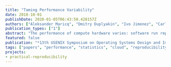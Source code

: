 ```yaml
---
title: "Taming Performance Variability"
date: 2018-10-01
publishDate: 2020-01-05T06:43:50.428157Z
authors: ["Aleksander Maricq", "Dmitry Duplyakin", "Ivo Jimenez", "Carlos Maltzahn", "Ryan Stutsman", "Robert Ricci"]
publication_types: ["1"]
abstract: "The performance of compute hardware varies: software run repeatedly on the same server (or a different server with supposedly identical parts) can produce performance results that differ with each execution. This variation has important effects on the reproducibility of systems research and ability to quantitatively compare the performance of different systems. It also has implications for commercial computing, where agreements are often made conditioned on meeting specific performance targets. Over a period of 10 months, we conducted a large-scale study capturing nearly 900,000 data points from 835 servers. We examine this data from two perspectives: that of a service provider wishing to offer a consistent environment, and that of a systems researcher who must understand how variability impacts experimental results. From this examination, we draw a number of lessons about the types and magnitudes of performance variability and the effects on confidence in experiment results. We also create a statistical model that can be used to understand how representative an individual server is of the general population. The full dataset and our analysis tools are publicly available, and we have built a system to interactively explore the data and make recommendations for experiment parameters based on statistical analysis of historical data."
featured: false
publication: "*13th USENIX Symposium on Operating Systems Design and Implementation (OSDI'18)*"
tags: ["papers", "performance", "statistics", "cloud", "reproducibility", "systems"]
projects:
- practical-reproducibility
---
```


